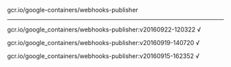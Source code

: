 gcr.io/google-containers/webhooks-publisher 

----
gcr.io/google_containers/webhooks-publisher:v20160922-120322 √

gcr.io/google_containers/webhooks-publisher:v20160919-140720 √

gcr.io/google_containers/webhooks-publisher:v20160915-162352 √

